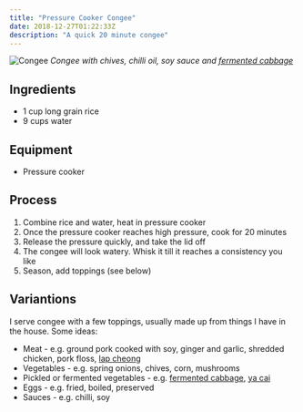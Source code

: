 ```yaml
---
title: "Pressure Cooker Congee"
date: 2018-12-27T01:22:33Z
description: "A quick 20 minute congee"
---
```


![Congee](/img/pressure-cooker-congee/congee.jpg)
_Congee with chives, chilli oil, soy sauce and [fermented cabbage](/posts/brine-fermented-cabbage/)_

## Ingredients

- 1 cup long grain rice
- 9 cups water

## Equipment

- Pressure cooker

## Process

1. Combine rice and water, heat in pressure cooker
2. Once the pressure cooker reaches high pressure, cook for 20 minutes
3. Release the pressure quickly, and take the lid off
4. The congee will look watery. Whisk it till it reaches a consistency you like
5. Season, add toppings (see below)

## Variantions

I serve congee with a few toppings, usually made up from things I have in the
house. Some ideas:

- Meat - e.g. ground pork cooked with soy, ginger and garlic, shredded chicken, pork floss, [lap cheong](https://en.wikipedia.org/wiki/Chinese_sausage)
- Vegetables - e.g. spring onions, chives, corn, mushrooms
- Pickled or fermented vegetables - e.g. [fermented cabbage](/posts/brine-fermented-cabbage/), [ya cai](https://en.wikipedia.org/wiki/Ya_cai)
- Eggs - e.g. fried, boiled, preserved
- Sauces - e.g. chilli, soy
